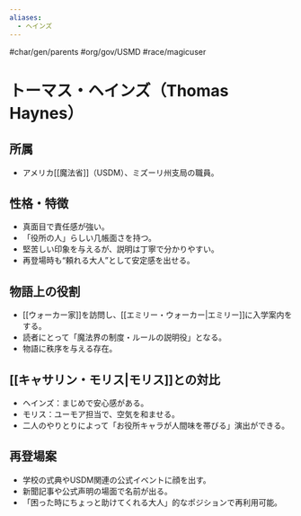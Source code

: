 ```yaml
---
aliases:
  - ヘインズ
---
```

#char/gen/parents #org/gov/USMD #race/magicuser 
# トーマス・ヘインズ（Thomas Haynes）

## 所属
- アメリカ[[魔法省]]（USDM）、ミズーリ州支局の職員。

## 性格・特徴
- 真面目で責任感が強い。
- 「役所の人」らしい几帳面さを持つ。
- 堅苦しい印象を与えるが、説明は丁寧で分かりやすい。
- 再登場時も“頼れる大人”として安定感を出せる。

## 物語上の役割
- [[ウォーカー家]]を訪問し、[[エミリー・ウォーカー|エミリー]]に入学案内をする。
- 読者にとって「魔法界の制度・ルールの説明役」となる。
- 物語に秩序を与える存在。

## [[キャサリン・モリス|モリス]]との対比
- ヘインズ：まじめで安心感がある。
- モリス：ユーモア担当で、空気を和ませる。
- 二人のやりとりによって「お役所キャラが人間味を帯びる」演出ができる。

## 再登場案
- 学校の式典やUSDM関連の公式イベントに顔を出す。
- 新聞記事や公式声明の場面で名前が出る。
- 「困った時にちょっと助けてくれる大人」的なポジションで再利用可能。